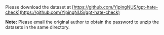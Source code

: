 Please download the dataset at [https://github.com/YipingNUS/gpt-hate-check](https://github.com/YipingNUS/gpt-hate-check)

**Note:** Please email the original author to obtain the password to unzip the datasets in the same directory.
